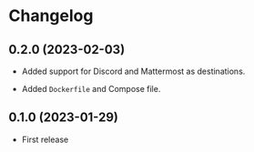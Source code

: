 # Changelog


## 0.2.0 (2023-02-03)

- Added support for Discord and Mattermost as destinations.

- Added `Dockerfile` and Compose file.


## 0.1.0 (2023-01-29)

- First release
